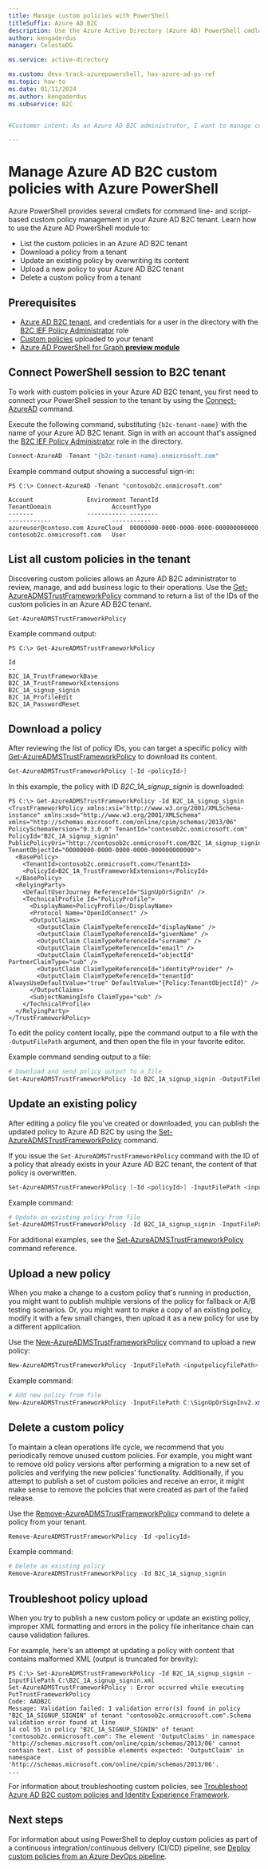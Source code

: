 ```yaml
---
title: Manage custom policies with PowerShell
titleSuffix: Azure AD B2C
description: Use the Azure Active Directory (Azure AD) PowerShell cmdlet for programmatic management of your Azure AD B2C custom policies. Create, read, update, and delete custom policies with PowerShell.
author: kengaderdus
manager: CelesteDG

ms.service: active-directory

ms.custom: devx-track-azurepowershell, has-azure-ad-ps-ref
ms.topic: how-to
ms.date: 01/11/2024
ms.author: kengaderdus
ms.subservice: B2C


#Customer intent: As an Azure AD B2C administrator, I want to manage custom policies using Azure PowerShell, so that I can review, update, and delete policies in my Azure AD B2C tenant.

---
```


# Manage Azure AD B2C custom policies with Azure PowerShell

Azure PowerShell provides several cmdlets for command line- and script-based custom policy management in your Azure AD B2C tenant. Learn how to use the Azure AD PowerShell module to:

* List the custom policies in an Azure AD B2C tenant
* Download a policy from a tenant
* Update an existing policy by overwriting its content
* Upload a new policy to your Azure AD B2C tenant
* Delete a custom policy from a tenant

## Prerequisites

* [Azure AD B2C tenant](tutorial-create-tenant.md), and credentials for a user in the directory with the [B2C IEF Policy Administrator](../active-directory/roles/permissions-reference.md#b2c-ief-policy-administrator) role
* [Custom policies](tutorial-create-user-flows.md?pivots=b2c-custom-policy) uploaded to your tenant
* [Azure AD PowerShell for Graph **preview module**](/powershell/azure/active-directory/install-adv2)

## Connect PowerShell session to B2C tenant

To work with custom policies in your Azure AD B2C tenant, you first need to connect your PowerShell session to the tenant by using the [Connect-AzureAD][Connect-AzureAD] command.

Execute the following command, substituting `{b2c-tenant-name}` with the name of your Azure AD B2C tenant. Sign in with an account that's assigned the [B2C IEF Policy Administrator](../active-directory/roles/permissions-reference.md#b2c-ief-policy-administrator) role in the directory.

```PowerShell
Connect-AzureAD -Tenant "{b2c-tenant-name}.onmicrosoft.com"
```

Example command output showing a successful sign-in:

```Console
PS C:\> Connect-AzureAD -Tenant "contosob2c.onmicrosoft.com"

Account               Environment TenantId                             TenantDomain                 AccountType
-------               ----------- --------                             ------------                 -----------
azureuser@contoso.com AzureCloud  00000000-0000-0000-0000-000000000000 contosob2c.onmicrosoft.com   User
```

## List all custom policies in the tenant

Discovering custom policies allows an Azure AD B2C administrator to review, manage, and add business logic to their operations. Use the [Get-AzureADMSTrustFrameworkPolicy][Get-AzureADMSTrustFrameworkPolicy] command to return a list of the IDs of the custom policies in an Azure AD B2C tenant.

```PowerShell
Get-AzureADMSTrustFrameworkPolicy
```

Example command output:

```Console
PS C:\> Get-AzureADMSTrustFrameworkPolicy

Id
--
B2C_1A_TrustFrameworkBase
B2C_1A_TrustFrameworkExtensions
B2C_1A_signup_signin
B2C_1A_ProfileEdit
B2C_1A_PasswordReset
```

## Download a policy

After reviewing the list of policy IDs, you can target a specific policy with [Get-AzureADMSTrustFrameworkPolicy][Get-AzureADMSTrustFrameworkPolicy] to download its content.

```PowerShell
Get-AzureADMSTrustFrameworkPolicy [-Id <policyId>]
```

In this example, the policy with ID *B2C_1A_signup_signin* is downloaded:

```Console
PS C:\> Get-AzureADMSTrustFrameworkPolicy -Id B2C_1A_signup_signin
<TrustFrameworkPolicy xmlns:xsi="http://www.w3.org/2001/XMLSchema-instance" xmlns:xsd="http://www.w3.org/2001/XMLSchema" xmlns="http://schemas.microsoft.com/online/cpim/schemas/2013/06" PolicySchemaVersion="0.3.0.0" TenantId="contosob2c.onmicrosoft.com" PolicyId="B2C_1A_signup_signin" PublicPolicyUri="http://contosob2c.onmicrosoft.com/B2C_1A_signup_signin" TenantObjectId="00000000-0000-0000-0000-000000000000">
  <BasePolicy>
    <TenantId>contosob2c.onmicrosoft.com</TenantId>
    <PolicyId>B2C_1A_TrustFrameworkExtensions</PolicyId>
  </BasePolicy>
  <RelyingParty>
    <DefaultUserJourney ReferenceId="SignUpOrSignIn" />
    <TechnicalProfile Id="PolicyProfile">
      <DisplayName>PolicyProfile</DisplayName>
      <Protocol Name="OpenIdConnect" />
      <OutputClaims>
        <OutputClaim ClaimTypeReferenceId="displayName" />
        <OutputClaim ClaimTypeReferenceId="givenName" />
        <OutputClaim ClaimTypeReferenceId="surname" />
        <OutputClaim ClaimTypeReferenceId="email" />
        <OutputClaim ClaimTypeReferenceId="objectId" PartnerClaimType="sub" />
        <OutputClaim ClaimTypeReferenceId="identityProvider" />
        <OutputClaim ClaimTypeReferenceId="tenantId" AlwaysUseDefaultValue="true" DefaultValue="{Policy:TenantObjectId}" />
      </OutputClaims>
      <SubjectNamingInfo ClaimType="sub" />
    </TechnicalProfile>
  </RelyingParty>
</TrustFrameworkPolicy>
```

To edit the policy content locally, pipe the command output to a file with the `-OutputFilePath` argument, and then open the file in your favorite editor.

Example command sending output to a file:

```PowerShell
# Download and send policy output to a file
Get-AzureADMSTrustFrameworkPolicy -Id B2C_1A_signup_signin -OutputFilePath C:\RPPolicy.xml
```

## Update an existing policy

After editing a policy file you've created or downloaded, you can publish the updated policy to Azure AD B2C by using the [Set-AzureADMSTrustFrameworkPolicy][Set-AzureADMSTrustFrameworkPolicy] command.

If you issue the `Set-AzureADMSTrustFrameworkPolicy` command with the ID of a policy that already exists in your Azure AD B2C tenant, the content of that policy is overwritten.

```PowerShell
Set-AzureADMSTrustFrameworkPolicy [-Id <policyId>] -InputFilePath <inputpolicyfilePath> [-OutputFilePath <outputFilePath>]
```

Example command:

```PowerShell
# Update an existing policy from file
Set-AzureADMSTrustFrameworkPolicy -Id B2C_1A_signup_signin -InputFilePath C:\B2C_1A_signup_signin.xml
```

For additional examples, see the [Set-AzureADMSTrustFrameworkPolicy][Set-AzureADMSTrustFrameworkPolicy] command reference.

## Upload a new policy

When you make a change to a custom policy that's running in production, you might want to publish multiple versions of the policy for fallback or A/B testing scenarios. Or, you might want to make a copy of an existing policy, modify it with a few small changes, then upload it as a new policy for use by a different application.

Use the [New-AzureADMSTrustFrameworkPolicy][New-AzureADMSTrustFrameworkPolicy] command to upload a new policy:

```PowerShell
New-AzureADMSTrustFrameworkPolicy -InputFilePath <inputpolicyfilePath> [-OutputFilePath <outputFilePath>]
```

Example command:

```PowerShell
# Add new policy from file
New-AzureADMSTrustFrameworkPolicy -InputFilePath C:\SignUpOrSignInv2.xml
```

## Delete a custom policy

To maintain a clean operations life cycle, we recommend that you periodically remove unused custom policies. For example, you might want to remove old policy versions after performing a migration to a new set of policies and verifying the new policies' functionality. Additionally, if you attempt to publish a set of custom policies and receive an error, it might make sense to remove the policies that were created as part of the failed release.

Use the [Remove-AzureADMSTrustFrameworkPolicy][Remove-AzureADMSTrustFrameworkPolicy] command to delete a policy from your tenant.

```PowerShell
Remove-AzureADMSTrustFrameworkPolicy -Id <policyId>
```

Example command:

```PowerShell
# Delete an existing policy
Remove-AzureADMSTrustFrameworkPolicy -Id B2C_1A_signup_signin
```

## Troubleshoot policy upload

When you try to publish a new custom policy or update an existing policy, improper XML formatting and errors in the policy file inheritance chain can cause validation failures.

For example, here's an attempt at updating a policy with content that contains malformed XML (output is truncated for brevity):

```Console
PS C:\> Set-AzureADMSTrustFrameworkPolicy -Id B2C_1A_signup_signin -InputFilePath C:\B2C_1A_signup_signin.xml
Set-AzureADMSTrustFrameworkPolicy : Error occurred while executing PutTrustFrameworkPolicy
Code: AADB2C
Message: Validation failed: 1 validation error(s) found in policy "B2C_1A_SIGNUP_SIGNIN" of tenant "contosob2c.onmicrosoft.com".Schema validation error found at line
14 col 55 in policy "B2C_1A_SIGNUP_SIGNIN" of tenant "contosob2c.onmicrosoft.com": The element 'OutputClaims' in namespace
'http://schemas.microsoft.com/online/cpim/schemas/2013/06' cannot contain text. List of possible elements expected: 'OutputClaim' in namespace
'http://schemas.microsoft.com/online/cpim/schemas/2013/06'.
...
```

For information about troubleshooting custom policies, see [Troubleshoot Azure AD B2C custom policies and Identity Experience Framework](./troubleshoot.md).

## Next steps

For information about using PowerShell to deploy custom policies as part of a continuous integration/continuous delivery (CI/CD) pipeline, see [Deploy custom policies from an Azure DevOps pipeline](deploy-custom-policies-devops.md).

<!-- LINKS - External -->
[Connect-AzureAD]: /powershell/module/azuread/get-azureadmstrustframeworkpolicy
[Get-AzureADMSTrustFrameworkPolicy]: /powershell/module/azuread/get-azureadmstrustframeworkpolicy
[New-AzureADMSTrustFrameworkPolicy]: /powershell/module/azuread/new-azureadmstrustframeworkpolicy
[Remove-AzureADMSTrustFrameworkPolicy]: /powershell/module/azuread/remove-azureadmstrustframeworkpolicy
[Set-AzureADMSTrustFrameworkPolicy]: /powershell/module/azuread/set-azureadmstrustframeworkpolicy
